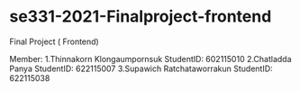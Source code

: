 # se331-2021-Finalproject-frontend
Final Project ( Frontend)

Member: 
1.Thinnakorn Klongaumpornsuk StudentID: 602115010 
2.Chatladda Panya StudentID: 622115007 
3.Supawich Ratchataworrakun StudentID: 622115038
